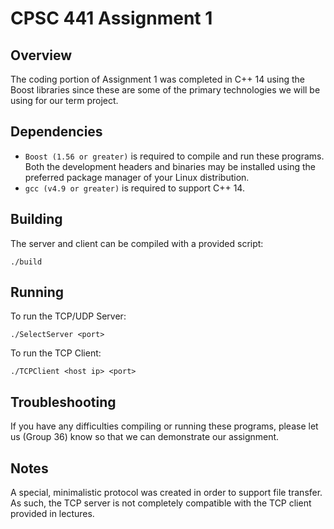 # CPSC 441 Assignment 1

## Overview
The coding portion of Assignment 1 was completed in C++ 14 using the Boost libraries since these are some of the primary technologies we will be using for our term project.

## Dependencies
- `Boost (1.56 or greater)` is required to compile and run these programs. Both the development headers and binaries may be installed using the preferred package manager of your Linux distribution.
- `gcc (v4.9 or greater)` is required to support C++ 14.

## Building
The server and client can be compiled with a provided script:

`./build`

## Running
To run the TCP/UDP Server:

`./SelectServer <port>`

To run the TCP Client:

`./TCPClient <host ip> <port>`

## Troubleshooting
If you have any difficulties compiling or running these programs, please let us (Group 36) know so that we can demonstrate our assignment.

## Notes
A special, minimalistic protocol was created in order to support file transfer. As such, the TCP server is not completely compatible with the TCP client provided in lectures.

